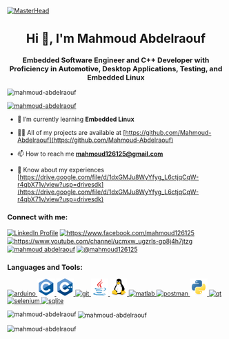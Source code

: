 [![MasterHead](https://qrangers.com/wp-content/uploads/2021/09/Banner-Introduction-to-3D-Animation.png)](https://www.facebook.com/mahmoud126125/)

<h1 align="center">Hi 👋, I'm Mahmoud Abdelraouf</h1>
<h3 align="center">Embedded Software Engineer and C++ Developer with Proficiency in Automotive, Desktop Applications, Testing, and Embedded Linux</h3>

<p align="left"> <img src="https://komarev.com/ghpvc/?username=mahmoud-abdelraouf&label=Profile%20views&color=0e75b6&style=flat" alt="mahmoud-abdelraouf" /> </p>

<p align="left"> <a href="https://github.com/ryo-ma/github-profile-trophy"><img src="https://github-profile-trophy.vercel.app/?username=mahmoud-abdelraouf" alt="mahmoud-abdelraouf" /></a> 
</p>

- 🌱 I’m currently learning **Embedded Linux**

- 👨‍💻 All of my projects are available at [https://github.com/Mahmoud-Abdelraouf](https://github.com/Mahmoud-Abdelraouf)

- 📫 How to reach me **mahmoud126125@gmail.com**

- 📄 Know about my experiences [https://drive.google.com/file/d/1dxGMJu8WyYfyg_L6ctjqCqW-r4qbX71v/view?usp=drivesdk](https://drive.google.com/file/d/1dxGMJu8WyYfyg_L6ctjqCqW-r4qbX71v/view?usp=drivesdk)

<h3 align="left">Connect with me:</h3>
<p align="left">
<a href="https://www.linkedin.com/in/mahmoud-abdelraouf-80b908222/" target="_blank"><img align="center" src="https://raw.githubusercontent.com/rahuldkjain/github-profile-readme-generator/master/src/images/icons/Social/linked-in-alt.svg" alt="LinkedIn Profile" height="30" width="40" /></a>
<a href="https://fb.com/https://www.facebook.com/mahmoud126125" target="blank"><img align="center" src="https://raw.githubusercontent.com/rahuldkjain/github-profile-readme-generator/master/src/images/icons/Social/facebook.svg" alt="https://www.facebook.com/mahmoud126125" height="30" width="40" /></a>
<a href="https://www.youtube.com/c/https://www.youtube.com/channel/ucmxw_ugzrls-gp8j4h7jtzg" target="blank"><img align="center" src="https://raw.githubusercontent.com/rahuldkjain/github-profile-readme-generator/master/src/images/icons/Social/youtube.svg" alt="https://www.youtube.com/channel/ucmxw_ugzrls-gp8j4h7jtzg" height="30" width="40" /></a>
<a href="https://www.hackerrank.com/mahmoud abdelraouf" target="blank"><img align="center" src="https://raw.githubusercontent.com/rahuldkjain/github-profile-readme-generator/master/src/images/icons/Social/hackerrank.svg" alt="mahmoud abdelraouf" height="30" width="40" /></a>
<a href="https://www.hackerearth.com/@mahmoud126125" target="blank"><img align="center" src="https://raw.githubusercontent.com/rahuldkjain/github-profile-readme-generator/master/src/images/icons/Social/hackerearth.svg" alt="@mahmoud126125" height="30" width="40" /></a>
</p>

<h3 align="left">Languages and Tools:</h3>
<p align="left"> <a href="https://www.arduino.cc/" target="_blank" rel="noreferrer"> <img src="https://cdn.worldvectorlogo.com/logos/arduino-1.svg" alt="arduino" width="40" height="40"/> </a> <a href="https://www.cprogramming.com/" target="_blank" rel="noreferrer"> <img src="https://raw.githubusercontent.com/devicons/devicon/master/icons/c/c-original.svg" alt="c" width="40" height="40"/> </a> <a href="https://www.w3schools.com/cpp/" target="_blank" rel="noreferrer"> <img src="https://raw.githubusercontent.com/devicons/devicon/master/icons/cplusplus/cplusplus-original.svg" alt="cplusplus" width="40" height="40"/> </a> <a href="https://git-scm.com/" target="_blank" rel="noreferrer"> <img src="https://www.vectorlogo.zone/logos/git-scm/git-scm-icon.svg" alt="git" width="40" height="40"/> </a> <a href="https://www.java.com" target="_blank" rel="noreferrer"> <img src="https://raw.githubusercontent.com/devicons/devicon/master/icons/java/java-original.svg" alt="java" width="40" height="40"/> </a> <a href="https://www.linux.org/" target="_blank" rel="noreferrer"> <img src="https://raw.githubusercontent.com/devicons/devicon/master/icons/linux/linux-original.svg" alt="linux" width="40" height="40"/> </a> <a href="https://www.mathworks.com/" target="_blank" rel="noreferrer"> <img src="https://upload.wikimedia.org/wikipedia/commons/2/21/Matlab_Logo.png" alt="matlab" width="40" height="40"/> </a> <a href="https://postman.com" target="_blank" rel="noreferrer"> <img src="https://www.vectorlogo.zone/logos/getpostman/getpostman-icon.svg" alt="postman" width="40" height="40"/> </a> <a href="https://www.python.org" target="_blank" rel="noreferrer"> <img src="https://raw.githubusercontent.com/devicons/devicon/master/icons/python/python-original.svg" alt="python" width="40" height="40"/> </a> <a href="https://www.qt.io/" target="_blank" rel="noreferrer"> <img src="https://upload.wikimedia.org/wikipedia/commons/0/0b/Qt_logo_2016.svg" alt="qt" width="40" height="40"/> </a> <a href="https://www.selenium.dev" target="_blank" rel="noreferrer"> <img src="https://raw.githubusercontent.com/detain/svg-logos/780f25886640cef088af994181646db2f6b1a3f8/svg/selenium-logo.svg" alt="selenium" width="40" height="40"/> </a> <a href="https://www.sqlite.org/" target="_blank" rel="noreferrer"> <img src="https://www.vectorlogo.zone/logos/sqlite/sqlite-icon.svg" alt="sqlite" width="40" height="40"/> </a> </p>

<p><img align="left" src="https://github-readme-stats.vercel.app/api/top-langs?username=mahmoud-abdelraouf&show_icons=true&locale=en&layout=compact" alt="mahmoud-abdelraouf" /></p>

<p>&nbsp;<img align="center" src="https://github-readme-stats.vercel.app/api?username=mahmoud-abdelraouf&show_icons=true&locale=en" alt="mahmoud-abdelraouf" /></p>

<p><img align="center" src="https://github-readme-streak-stats.herokuapp.com/?user=mahmoud-abdelraouf&" alt="mahmoud-abdelraouf" /></p>
